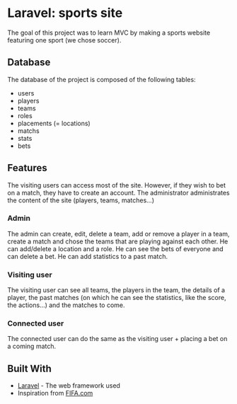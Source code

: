 # Laravel: sports site

The goal of this project was to learn MVC by making a sports website featuring one sport (we chose soccer). 

## Database
The database of the project is composed of the following tables:
* users
* players
* teams
* roles 
* placements (= locations)
* matchs
* stats
* bets

## Features
The visiting users can access most of the site. However, if they wish to bet on a match, they have to create an account.
The administrator administrates the content of the site (players, teams, matches...)

### Admin
The admin can create, edit, delete a team, add or remove a player in a team, create a match and chose the teams that are playing against each other. He can add/delete a location and a role. He can see the bets of everyone and can delete a bet. He can add statistics to a past match.

### Visiting user
The visiting user can see all teams, the players in the team, the details of a player, the past matches (on which he can see the statistics, like the score, the actions...) and the matches to come.

### Connected user
The connected user can do the same as the visiting user + placing a bet on a coming match.


## Built With

* [Laravel](https://laravel.com/) - The web framework used
* Inspiration from [FIFA.com](https://laravel.com/) 

